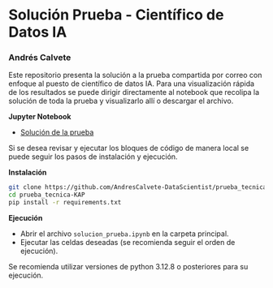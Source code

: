 # Solución Prueba - Científico de Datos IA
### Andrés Calvete

Este repositorio presenta la solución a la prueba compartida por correo con enfoque al puesto de científico de datos IA. Para una visualización rápida de los resultados se puede dirigir directamente al notebook que recolipa la solución de toda la prueba y visualizarlo allí o descargar el archivo.

**Jupyter Notebook**  
* [Solución de la prueba](https://github.com/AndresCalvete-DataScientist/prueba_tecnica-KAP/blob/e266647e448e0cb0313382a7457de1f2843fa9b6/solucion_prueba.ipynb)

Si se desea revisar y ejecutar los bloques de código de manera local se puede seguir los pasos de instalación y ejecución.

**Instalación**
```bash
git clone https://github.com/AndresCalvete-DataScientist/prueba_tecnica-KAP.git
cd prueba_tecnica-KAP
pip install -r requirements.txt
```

**Ejecución**
- Abrir el archivo `solucion_prueba.ipynb` en la carpeta principal.
- Ejecutar las celdas deseadas (se recomienda seguir el orden de ejecución).

Se recomienda utilizar versiones de python 3.12.8 o posteriores para su ejecución.
